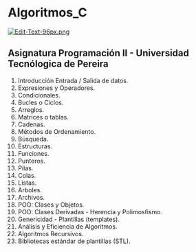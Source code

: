 # Algoritmos_C
[![Edit-Text-96px.png](https://i.postimg.cc/HLT1BsT9/Edit-Text-96px.png)](https://postimg.cc/v42Kmyg4)

**Asignatura Programación II - Universidad Tecnólogica de Pereira**
------------------------------------------------------------------------------------------------------
1. Introducción Entrada / Salida de datos.
2. Expresiones y Operadores.
3. Condicionales.
4. Bucles o Ciclos.
5. Arreglos.
6. Matrices o tablas.
7. Cadenas.
8. Métodos de Ordenamiento.
9. Búsqueda.
10. Estructuras.
11. Funciones.
12. Punteros.
13. Pilas.
14. Colas.
15. Listas.
16. Arboles.
17. Archivos.
18. POO: Clases y Objetos.
19. POO: Clases Derivadas - Herencia y Polimosfismo.
20. Genericidad - Plantillas (templates).
21. Análisis y Eficiencia de Algoritmos.
22. Algoritmos Recursivos.
23. Bibliotecas estándar de plantillas (STL).
